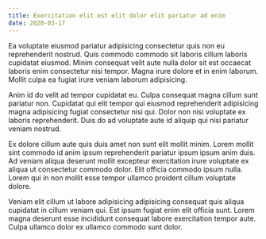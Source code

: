 ```yaml
---
title: Exercitation elit est elit dolor elit pariatur ad enim
date: 2020-03-17
---
```


Ea voluptate eiusmod pariatur adipisicing consectetur quis non eu reprehenderit
nostrud. Quis commodo commodo sit laboris cillum laboris cupidatat eiusmod.
Minim consequat velit aute nulla dolor sit est occaecat laboris enim consectetur
nisi tempor. Magna irure dolore et in enim laborum. Mollit culpa ea fugiat irure
veniam laborum adipisicing.

Anim id do velit ad tempor cupidatat eu. Culpa consequat magna cillum sunt
pariatur non. Cupidatat qui elit tempor qui eiusmod reprehenderit adipisicing
magna adipisicing fugiat consectetur nisi qui. Dolor non nisi voluptate ex
laboris reprehenderit. Duis do ad voluptate aute id aliquip qui nisi pariatur
veniam nostrud.

Ex dolore cillum aute quis duis amet non sunt elit mollit minim. Lorem mollit
sint commodo id anim ipsum reprehenderit pariatur ipsum ipsum anim duis. Ad
veniam aliqua deserunt mollit excepteur exercitation irure voluptate ex aliqua
ut consectetur commodo dolor. Elit officia commodo ipsum nulla. Lorem qui in non
mollit esse tempor ullamco proident cillum voluptate dolore.

Veniam elit cillum ut labore adipisicing adipisicing consequat quis aliqua
cupidatat in cillum veniam qui. Est ipsum fugiat enim elit officia sunt. Lorem
magna deserunt esse incididunt consequat labore exercitation tempor aute. Culpa
ullamco dolor ex ullamco commodo sunt dolor.

